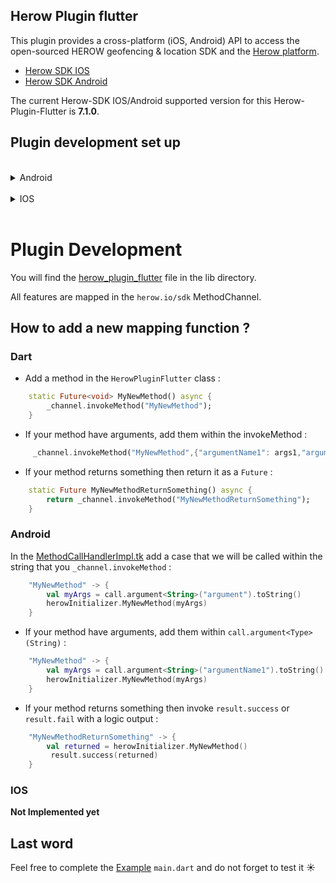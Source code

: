 Herow Plugin flutter
------------
This plugin provides a cross-platform (iOS, Android) API to access the open-sourced HEROW geofencing & location SDK and the [Herow platform](https://herow.io).

* [Herow SDK IOS](https://github.com/herowio/herow-sdk-ios)
* [Herow SDK Android](https://github.com/herowio/herow-sdk-android)

The current Herow-SDK IOS/Android supported version for this Herow-Plugin-Flutter is **7.1.0**.

Plugin development set up
------------
<br>
<details>
<summary>Android</summary>


## herowio/herow-sdk-android packages 

First, in the `android/build.gradle`, add herowio/herow-sdk-android maven github repository in the respositories section :

    rootProject.allprojects {
        repositories {
            maven {
                name = "GitHubPackages"
                url = uri("https://maven.pkg.github.com/herowio/herow-sdk-android")
                credentials {
                    username = properties.getProperty('github.user')
                    password = properties.getProperty('github.token')
                }
            }
        }
    }

Then, add in the [local.properties](android/local.properties) (or create one if you do not have any) :

```
github.user=myusername
github.token=mypassword
```

## io.herow.sdk:detection Dependency 
In the `android/build.gradle` add the following snippet in the dependencies section : 

    implementation 'io.herow.sdk:detection:7.1.0'


Now you are ready to develop the android section :superhero: :tada:

Tips :bulb: : 

To enable import and autocompletion features in your kotlin file for develepment, you must, in your android studio project, right-click on Herow-plugin-flutter, select `flutter` in the menu, and then `Open Android module in Android studio`.

</details>
<br>
<details>
<summary>IOS</summary>

  **Not implemented yet**

</details>
<br>

# Plugin Development

You will find the [herow_plugin_flutter](lib/herow_plugin_flutter.dart) file in the lib directory. 

 All features are mapped in the `herow.io/sdk` MethodChannel.

## How to add a new mapping function ? 

### Dart

* Add a method in the `HerowPluginFlutter` class : 

```dart
    static Future<void> MyNewMethod() async {
        _channel.invokeMethod("MyNewMethod");
    }
```

* If your method have arguments, add them within the invokeMethod : 

```dart
     _channel.invokeMethod("MyNewMethod",{"argumentName1": args1,"argumentName2": args2 ....});
```

* If your method returns something then return it as a `Future` : 

```dart
    static Future MyNewMethodReturnSomething() async {
        return _channel.invokeMethod("MyNewMethodReturnSomething");
    }
```

### Android

In the [MethodCallHandlerImpl.tk](android/src/main/kotlin/io/herow/herow_plugin_flutter/MethodCallHandlerImpl.kt) add a case that we will be called within the string that you `_channel.invokeMethod` : 

```kotlin
    "MyNewMethod" -> {
        val myArgs = call.argument<String>("argument").toString()
        herowInitializer.MyNewMethod(myArgs)
    }
```

* If your method have arguments, add them within `call.argument<Type>(String)` : 

```kotlin
    "MyNewMethod" -> {
        val myArgs = call.argument<String>("argumentName1").toString()
        herowInitializer.MyNewMethod(myArgs)
    }
```

* If your method returns something then invoke `result.success` or `result.fail` with a logic output : 

```kotlin
    "MyNewMethodReturnSomething" -> {
        val returned = herowInitializer.MyNewMethod()
         result.success(returned)
    }
```

### IOS 

**Not Implemented yet**

## Last word

Feel free to complete the [Example](example/lib/main.dart) `main.dart` and do not forget to test it :sunny: